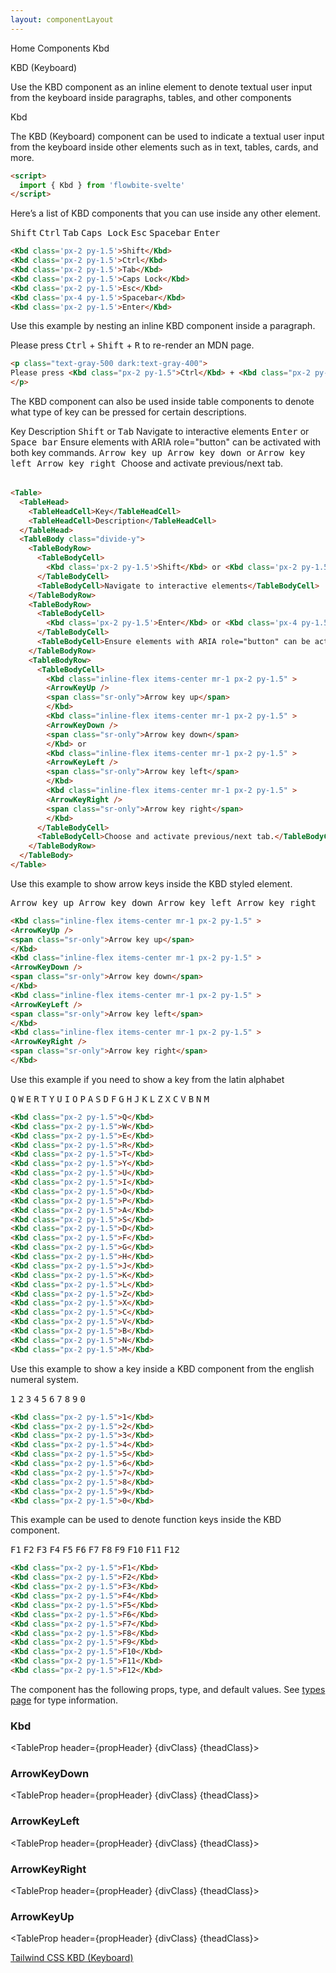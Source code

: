 ```yaml
---
layout: componentLayout
---
```


<script>
  import { Htwo, ExampleDiv, GitHubSource, CompoDescription, TableProp, TableDefaultRow} from '../utils'
  import { Kbd, Table, TableHead, TableHeadCell, TableBody, TableBodyRow, TableBodyCell, ArrowKeyDown, ArrowKeyLeft, ArrowKeyRight, ArrowKeyUp, Breadcrumb, BreadcrumbItem, Heading, P, A } from '$lib'
  

  import componentProps from '../props/Kbd.json'
  import componentProps2 from '../props/ArrowKeyDown.json'
  import componentProps3 from '../props/ArrowKeyLeft.json'
  import componentProps4 from '../props/ArrowKeyRight.json'
  import componentProps5 from '../props/ArrowKeyUp.json'

  let items = componentProps.props
  let items2 = componentProps2.props
  let items3 = componentProps3.props
  let items4 = componentProps4.props
  let items5 = componentProps5.props

  let propHeader = ['Name', 'Type', 'Default']
  let divClass='w-full relative overflow-x-auto shadow-md sm:rounded-lg py-4'
  let theadClass ='text-xs text-gray-700 uppercase bg-gray-50 dark:bg-gray-700 dark:text-white'
</script>

<Breadcrumb class="pb-8">
  <BreadcrumbItem href="/" home >Home</BreadcrumbItem>
  <BreadcrumbItem>Components</BreadcrumbItem>
  <BreadcrumbItem>Kbd</BreadcrumbItem>
</Breadcrumb>

<Heading class="mb-2" tag="h1" customSize="text-3xl">KBD (Keyboard)</Heading>

<CompoDescription>Use the KBD component as an inline element to denote textual user input from the keyboard inside paragraphs, tables, and other components</CompoDescription>

<ExampleDiv>
<GitHubSource href="kbd/Kbd.svelte">Kbd</GitHubSource>
</ExampleDiv>

The KBD (Keyboard) component can be used to indicate a textual user input from the keyboard inside other elements such as in text, tables, cards, and more.

<Htwo label="Setup" />

```html
<script>
  import { Kbd } from 'flowbite-svelte'
</script>
```

<Htwo label="Default KBD" />

Here’s a list of KBD components that you can use inside any other element.

<ExampleDiv>
<Kbd class='px-2 py-1.5'>Shift</Kbd>
<Kbd class='px-2 py-1.5'>Ctrl</Kbd>
<Kbd class='px-2 py-1.5'>Tab</Kbd>
<Kbd class='px-2 py-1.5'>Caps Lock</Kbd>
<Kbd class='px-2 py-1.5'>Esc</Kbd>
<Kbd class='px-4 py-1.5'>Spacebar</Kbd>
<Kbd class='px-2 py-1.5'>Enter</Kbd>
</ExampleDiv>

```html
<Kbd class='px-2 py-1.5'>Shift</Kbd>
<Kbd class='px-2 py-1.5'>Ctrl</Kbd>
<Kbd class='px-2 py-1.5'>Tab</Kbd>
<Kbd class='px-2 py-1.5'>Caps Lock</Kbd>
<Kbd class='px-2 py-1.5'>Esc</Kbd>
<Kbd class='px-4 py-1.5'>Spacebar</Kbd>
<Kbd class='px-2 py-1.5'>Enter</Kbd>
```

<Htwo label="KBD inside text" />

Use this example by nesting an inline KBD component inside a paragraph.

<ExampleDiv>
<p class="text-gray-500 dark:text-gray-400">
Please press <Kbd class="px-2 py-1.5">Ctrl</Kbd> + <Kbd class="px-2 py-1.5">Shift</Kbd> + <Kbd class="px-2 py-1.5">R</Kbd> to re-render an MDN page.
</p>
</ExampleDiv>

```html
<p class="text-gray-500 dark:text-gray-400">
Please press <Kbd class="px-2 py-1.5">Ctrl</Kbd> + <Kbd class="px-2 py-1.5">Shift</Kbd> + <Kbd class="px-2 py-1.5">R</Kbd> to re-render an MDN page.
</p>
```

<Htwo label="KBD inside table" />

The KBD component can also be used inside table components to denote what type of key can be pressed for certain descriptions.

<ExampleDiv>
<Table>
  <TableHead>
    <TableHeadCell>Key</TableHeadCell>
    <TableHeadCell>Description</TableHeadCell>
  </TableHead>
  <TableBody class="divide-y">
    <TableBodyRow>
      <TableBodyCell>
        <Kbd class='px-2 py-1.5'>Shift</Kbd> or <Kbd class='px-2 py-1.5'>Tab</Kbd>
      </TableBodyCell>
      <TableBodyCell>Navigate to interactive elements</TableBodyCell>
    </TableBodyRow>
    <TableBodyRow>
      <TableBodyCell>
        <Kbd class='px-2 py-1.5'>Enter</Kbd> or <Kbd class='px-4 py-1.5'>Space bar</Kbd>
      </TableBodyCell>
      <TableBodyCell>Ensure elements with ARIA role="button" can be activated with both key commands.</TableBodyCell>
    </TableBodyRow>
    <TableBodyRow>
      <TableBodyCell>
        <Kbd class="inline-flex items-center mr-1 px-2 py-1.5" >
        <ArrowKeyUp />
        <span class="sr-only">Arrow key up</span>
        </Kbd>
        <Kbd class="inline-flex items-center mr-1 px-2 py-1.5" >
        <ArrowKeyDown />
        <span class="sr-only">Arrow key down</span>
        </Kbd> or 
        <Kbd class="inline-flex items-center mr-1 px-2 py-1.5" >
        <ArrowKeyLeft />
        <span class="sr-only">Arrow key left</span>
        </Kbd>
        <Kbd class="inline-flex items-center mr-1 px-2 py-1.5" >
        <ArrowKeyRight />
        <span class="sr-only">Arrow key right</span>
        </Kbd>
      </TableBodyCell>
      <TableBodyCell>Choose and activate previous/next tab.</TableBodyCell>
    </TableBodyRow>
  </TableBody>
</Table>
</ExampleDiv>

```html
<Table>
  <TableHead>
    <TableHeadCell>Key</TableHeadCell>
    <TableHeadCell>Description</TableHeadCell>
  </TableHead>
  <TableBody class="divide-y">
    <TableBodyRow>
      <TableBodyCell>
        <Kbd class='px-2 py-1.5'>Shift</Kbd> or <Kbd class='px-2 py-1.5'>Tab</Kbd>
      </TableBodyCell>
      <TableBodyCell>Navigate to interactive elements</TableBodyCell>
    </TableBodyRow>
    <TableBodyRow>
      <TableBodyCell>
        <Kbd class='px-2 py-1.5'>Enter</Kbd> or <Kbd class='px-4 py-1.5'>Space bar</Kbd>
      </TableBodyCell>
      <TableBodyCell>Ensure elements with ARIA role="button" can be activated with both key commands.</TableBodyCell>
    </TableBodyRow>
    <TableBodyRow>
      <TableBodyCell>
        <Kbd class="inline-flex items-center mr-1 px-2 py-1.5" >
        <ArrowKeyUp />
        <span class="sr-only">Arrow key up</span>
        </Kbd>
        <Kbd class="inline-flex items-center mr-1 px-2 py-1.5" >
        <ArrowKeyDown />
        <span class="sr-only">Arrow key down</span>
        </Kbd> or 
        <Kbd class="inline-flex items-center mr-1 px-2 py-1.5" >
        <ArrowKeyLeft />
        <span class="sr-only">Arrow key left</span>
        </Kbd>
        <Kbd class="inline-flex items-center mr-1 px-2 py-1.5" >
        <ArrowKeyRight />
        <span class="sr-only">Arrow key right</span>
        </Kbd>
      </TableBodyCell>
      <TableBodyCell>Choose and activate previous/next tab.</TableBodyCell>
    </TableBodyRow>
  </TableBody>
</Table>
```

<Htwo label='Arrow keys' />

Use this example to show arrow keys inside the KBD styled element.

<ExampleDiv>
<Kbd class="inline-flex items-center mr-1 px-2 py-1.5" >
  <ArrowKeyUp />
  <span class="sr-only">Arrow key up</span>
  </Kbd>
  <Kbd class="inline-flex items-center mr-1 px-2 py-1.5" >
  <ArrowKeyDown />
  <span class="sr-only">Arrow key down</span>
  </Kbd>
  <Kbd class="inline-flex items-center mr-1 px-2 py-1.5" >
  <ArrowKeyLeft />
  <span class="sr-only">Arrow key left</span>
  </Kbd>
  <Kbd class="inline-flex items-center mr-1 px-2 py-1.5" >
  <ArrowKeyRight />
  <span class="sr-only">Arrow key right</span>
  </Kbd>
</ExampleDiv>

```html
<Kbd class="inline-flex items-center mr-1 px-2 py-1.5" >
<ArrowKeyUp />
<span class="sr-only">Arrow key up</span>
</Kbd>
<Kbd class="inline-flex items-center mr-1 px-2 py-1.5" >
<ArrowKeyDown />
<span class="sr-only">Arrow key down</span>
</Kbd>
<Kbd class="inline-flex items-center mr-1 px-2 py-1.5" >
<ArrowKeyLeft />
<span class="sr-only">Arrow key left</span>
</Kbd>
<Kbd class="inline-flex items-center mr-1 px-2 py-1.5" >
<ArrowKeyRight />
<span class="sr-only">Arrow key right</span>
</Kbd>
```

<Htwo label='Letter keys' />

Use this example if you need to show a key from the latin alphabet

<ExampleDiv>
<Kbd class="px-2 py-1.5">Q</Kbd>
<Kbd class="px-2 py-1.5">W</Kbd>
<Kbd class="px-2 py-1.5">E</Kbd>
<Kbd class="px-2 py-1.5">R</Kbd>
<Kbd class="px-2 py-1.5">T</Kbd>
<Kbd class="px-2 py-1.5">Y</Kbd>
<Kbd class="px-2 py-1.5">U</Kbd>
<Kbd class="px-2 py-1.5">I</Kbd>
<Kbd class="px-2 py-1.5">O</Kbd>
<Kbd class="px-2 py-1.5">P</Kbd>
<Kbd class="px-2 py-1.5">A</Kbd>
<Kbd class="px-2 py-1.5">S</Kbd>
<Kbd class="px-2 py-1.5">D</Kbd>
<Kbd class="px-2 py-1.5">F</Kbd>
<Kbd class="px-2 py-1.5">G</Kbd>
<Kbd class="px-2 py-1.5">H</Kbd>
<Kbd class="px-2 py-1.5">J</Kbd>
<Kbd class="px-2 py-1.5">K</Kbd>
<Kbd class="px-2 py-1.5">L</Kbd>
<Kbd class="px-2 py-1.5">Z</Kbd>
<Kbd class="px-2 py-1.5">X</Kbd>
<Kbd class="px-2 py-1.5">C</Kbd>
<Kbd class="px-2 py-1.5">V</Kbd>
<Kbd class="px-2 py-1.5">B</Kbd>
<Kbd class="px-2 py-1.5">N</Kbd>
<Kbd class="px-2 py-1.5">M</Kbd>
</ExampleDiv>

```html
<Kbd class="px-2 py-1.5">Q</Kbd>
<Kbd class="px-2 py-1.5">W</Kbd>
<Kbd class="px-2 py-1.5">E</Kbd>
<Kbd class="px-2 py-1.5">R</Kbd>
<Kbd class="px-2 py-1.5">T</Kbd>
<Kbd class="px-2 py-1.5">Y</Kbd>
<Kbd class="px-2 py-1.5">U</Kbd>
<Kbd class="px-2 py-1.5">I</Kbd>
<Kbd class="px-2 py-1.5">O</Kbd>
<Kbd class="px-2 py-1.5">P</Kbd>
<Kbd class="px-2 py-1.5">A</Kbd>
<Kbd class="px-2 py-1.5">S</Kbd>
<Kbd class="px-2 py-1.5">D</Kbd>
<Kbd class="px-2 py-1.5">F</Kbd>
<Kbd class="px-2 py-1.5">G</Kbd>
<Kbd class="px-2 py-1.5">H</Kbd>
<Kbd class="px-2 py-1.5">J</Kbd>
<Kbd class="px-2 py-1.5">K</Kbd>
<Kbd class="px-2 py-1.5">L</Kbd>
<Kbd class="px-2 py-1.5">Z</Kbd>
<Kbd class="px-2 py-1.5">X</Kbd>
<Kbd class="px-2 py-1.5">C</Kbd>
<Kbd class="px-2 py-1.5">V</Kbd>
<Kbd class="px-2 py-1.5">B</Kbd>
<Kbd class="px-2 py-1.5">N</Kbd>
<Kbd class="px-2 py-1.5">M</Kbd>
```

<Htwo label='Number keys' />

Use this example to show a key inside a KBD component from the english numeral system.

<ExampleDiv>
<Kbd class="px-2 py-1.5">1</Kbd>
<Kbd class="px-2 py-1.5">2</Kbd>
<Kbd class="px-2 py-1.5">3</Kbd>
<Kbd class="px-2 py-1.5">4</Kbd>
<Kbd class="px-2 py-1.5">5</Kbd>
<Kbd class="px-2 py-1.5">6</Kbd>
<Kbd class="px-2 py-1.5">7</Kbd>
<Kbd class="px-2 py-1.5">8</Kbd>
<Kbd class="px-2 py-1.5">9</Kbd>
<Kbd class="px-2 py-1.5">0</Kbd>
</ExampleDiv>

```html
<Kbd class="px-2 py-1.5">1</Kbd>
<Kbd class="px-2 py-1.5">2</Kbd>
<Kbd class="px-2 py-1.5">3</Kbd>
<Kbd class="px-2 py-1.5">4</Kbd>
<Kbd class="px-2 py-1.5">5</Kbd>
<Kbd class="px-2 py-1.5">6</Kbd>
<Kbd class="px-2 py-1.5">7</Kbd>
<Kbd class="px-2 py-1.5">8</Kbd>
<Kbd class="px-2 py-1.5">9</Kbd>
<Kbd class="px-2 py-1.5">0</Kbd>
```

<Htwo label='Function keys' />

This example can be used to denote function keys inside the KBD component.

<ExampleDiv>
<Kbd class="px-2 py-1.5">F1</Kbd>
<Kbd class="px-2 py-1.5">F2</Kbd>
<Kbd class="px-2 py-1.5">F3</Kbd>
<Kbd class="px-2 py-1.5">F4</Kbd>
<Kbd class="px-2 py-1.5">F5</Kbd>
<Kbd class="px-2 py-1.5">F6</Kbd>
<Kbd class="px-2 py-1.5">F7</Kbd>
<Kbd class="px-2 py-1.5">F8</Kbd>
<Kbd class="px-2 py-1.5">F9</Kbd>
<Kbd class="px-2 py-1.5">F10</Kbd>
<Kbd class="px-2 py-1.5">F11</Kbd>
<Kbd class="px-2 py-1.5">F12</Kbd>
</ExampleDiv>

```html
<Kbd class="px-2 py-1.5">F1</Kbd>
<Kbd class="px-2 py-1.5">F2</Kbd>
<Kbd class="px-2 py-1.5">F3</Kbd>
<Kbd class="px-2 py-1.5">F4</Kbd>
<Kbd class="px-2 py-1.5">F5</Kbd>
<Kbd class="px-2 py-1.5">F6</Kbd>
<Kbd class="px-2 py-1.5">F7</Kbd>
<Kbd class="px-2 py-1.5">F8</Kbd>
<Kbd class="px-2 py-1.5">F9</Kbd>
<Kbd class="px-2 py-1.5">F10</Kbd>
<Kbd class="px-2 py-1.5">F11</Kbd>
<Kbd class="px-2 py-1.5">F12</Kbd>
```

<Htwo label="Props" />

<p>The component has the following props, type, and default values. See <a href="/pages/types">types 
 page</a> for type information.</p>

<h3 class='text-xl w-full dark:text-white py-4'>Kbd</h3>

<TableProp header={propHeader} {divClass} {theadClass}>
  <TableDefaultRow items={items} rowState='hover' />
</TableProp>

<h3 class='text-xl w-full dark:text-white py-4'>ArrowKeyDown</h3>

<TableProp header={propHeader} {divClass} {theadClass}>
  <TableDefaultRow items={items2} rowState='hover' />
</TableProp>

<h3 class='text-xl w-full dark:text-white py-4'>ArrowKeyLeft</h3>

<TableProp header={propHeader} {divClass} {theadClass}>
  <TableDefaultRow items={items3} rowState='hover' />
</TableProp>

<h3 class='text-xl w-full dark:text-white py-4'>ArrowKeyRight</h3>

<TableProp header={propHeader} {divClass} {theadClass}>
  <TableDefaultRow items={items4} rowState='hover' />
</TableProp>

<h3 class='text-xl w-full dark:text-white py-4'>ArrowKeyUp</h3>

<TableProp header={propHeader} {divClass} {theadClass}>
  <TableDefaultRow items={items5} rowState='hover' />
</TableProp>

<Htwo label="References" />

<P>
  <A href="https://flowbite.com/docs/components/kbd/" target="_blank" class="link"
    >Tailwind CSS KBD (Keyboard)</A
  >
</P>
